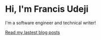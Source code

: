 # Hi, I'm Francis Udeji


I'm a software engineer and technical writer!

[Read my lastest blog posts](https://francisudeji.dev/blog)
